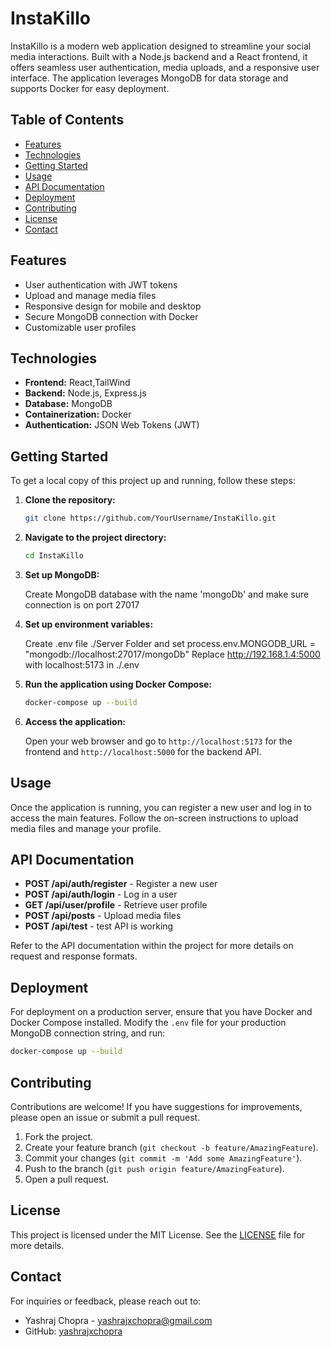 
# InstaKillo

InstaKillo is a modern web application designed to streamline your social media interactions. Built with a Node.js backend and a React frontend, it offers seamless user authentication, media uploads, and a responsive user interface. The application leverages MongoDB for data storage and supports Docker for easy deployment.

## Table of Contents

- [Features](#features)
- [Technologies](#technologies)
- [Getting Started](#getting-started)
- [Usage](#usage)
- [API Documentation](#api-documentation)
- [Deployment](#deployment)
- [Contributing](#contributing)
- [License](#license)
- [Contact](#contact)

## Features

- User authentication with JWT tokens
- Upload and manage media files
- Responsive design for mobile and desktop
- Secure MongoDB connection with Docker
- Customizable user profiles

## Technologies

- **Frontend:** React,TailWind
- **Backend:** Node.js, Express.js
- **Database:** MongoDB
- **Containerization:** Docker
- **Authentication:** JSON Web Tokens (JWT)

## Getting Started

To get a local copy of this project up and running, follow these steps:

1. **Clone the repository:**

   ```bash
   git clone https://github.com/YourUsername/InstaKillo.git
   ```

2. **Navigate to the project directory:**

   ```bash
   cd InstaKillo
   ```
3. **Set up MongoDB:**

   Create MongoDB database with the name 'mongoDb' and make sure connection is on port 27017

4. **Set up environment variables:**

   Create .env file ./Server Folder and set process.env.MONGODB_URL = "mongodb://localhost:27017/mongoDb" 
   Replace http://192.168.1.4:5000 with localhost:5173 in ./.env

5. **Run the application using Docker Compose:**

   ```bash
   docker-compose up --build
   ```

6. **Access the application:**

   Open your web browser and go to `http://localhost:5173` for the frontend and `http://localhost:5000` for the backend API.

## Usage

Once the application is running, you can register a new user and log in to access the main features. Follow the on-screen instructions to upload media files and manage your profile.

## API Documentation

- **POST /api/auth/register** - Register a new user
- **POST /api/auth/login** - Log in a user
- **GET /api/user/profile** - Retrieve user profile
- **POST /api/posts** - Upload media files
- **POST /api/test** - test API is working

Refer to the API documentation within the project for more details on request and response formats.

## Deployment

For deployment on a production server, ensure that you have Docker and Docker Compose installed. Modify the `.env` file for your production MongoDB connection string, and run:

```bash
docker-compose up --build
```

## Contributing

Contributions are welcome! If you have suggestions for improvements, please open an issue or submit a pull request.

1. Fork the project.
2. Create your feature branch (`git checkout -b feature/AmazingFeature`).
3. Commit your changes (`git commit -m 'Add some AmazingFeature'`).
4. Push to the branch (`git push origin feature/AmazingFeature`).
5. Open a pull request.

## License

This project is licensed under the MIT License. See the [LICENSE](LICENSE) file for more details.

## Contact

For inquiries or feedback, please reach out to:

- Yashraj Chopra - [yashrajxchopra@gmail.com](mailto:yashrajxchopra@gmail.com)
- GitHub: [yashrajxchopra](https://github.com/yashrajxchopra)

